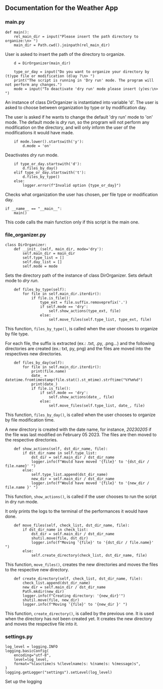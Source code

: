 ## Documentation for the Weather App

### main.py

```
def main():
    rel_main_dir = input("Please insert the path directory to organize:\n> ")
    main_dir = Path.cwd().joinpath(rel_main_dir)
```

User is asked to insert the path of the directory to organize.


```
    d = DirOrganizer(main_dir)
    
    type_or_day = input("Do you want to organize your directory by (t)ype file or modification (d)ay ?\n> ")
    print("The script is running in 'Dry run' mode. The program will not perform any changes.")
    mode = input("To deactivate 'dry run' mode please insert (y)es:\n> ")
```

An instance of class DirOrganizer is instantiated into variable 'd'.
The user is asked to choose between organization by type or by modification day.

The user is asked if he wants to change the default 'dry run' mode to 'on' mode.
The default mode is _dry run_, so the program will not perform any modification on the directory, and will only inform the user of the modifications it would have made.

```
    if mode.lower().startswith('y'):
        d.mode = 'on'
```

Deactivates _dry run_ mode.

```
    if type_or_day.startswith('d'):
        d.files_by_day()
    elif type_or_day.startswith('t'):
        d.files_by_type()
    else:
        logger.error(f"Invalid option {type_or_day}")
```

Checks what organization the user has chosen, per file type or modification day.

```
if __name__ == "__main__":
    main()
```
This code calls the main function only if this script is the main one.


### file_organizer.py

```
class DirOrganizer:
    def __init__(self, main_dir, mode='dry'):
        self.main_dir = main_dir
        self.type_list = []
        self.day_list = []
        self.mode = mode
```

Sets the directory path of the instance of class DirOrganizer. Sets default mode to _dry run_.

```
    def files_by_type(self):
        for file in self.main_dir.iterdir():
            if file.is_file():
                type_ext = file.suffix.removeprefix('.')
                if self.mode == 'dry':
                    self.show_actions(type_ext, file)
                else:
                    self.move_files(self.type_list, type_ext, file)
```

This function, `files_by_type()`, is called when the user chooses to organize by file type.

For each file, the suffix is extracted (ex.: .txt, .py, .png...) and the following directories are created (ex.: txt, py, png) and the files are moved into the respectives new directories.

```
    def files_by_day(self):
        for file in self.main_dir.iterdir():
            print(file.name)
            date_ = datetime.fromtimestamp(file.stat().st_mtime).strftime("%Y%m%d")
            print(date_)
            if file.is_file():
                if self.mode == 'dry':
                    self.show_actions(date_, file)
                else:
                    self.move_files(self.type_list, date_, file)

```

This function, `files_by_day()`, is called when the user chooses to organize by file modification time.

A new directory is created with the date name, for instance, _20230205_ if the file was last modified on February 05 2023. The files are then moved to the respective directories.

```
    def show_actions(self, dst_dir_name, file):
        if dst_dir_name in self.type_list:
            dst_dir = self.main_dir / dst_dir_name
            logger.info(f"Would have moved '{file}' to '{dst_dir / file.name}' ")
        else:
            self.type_list.append(dst_dir_name)
            new_dir = self.main_dir / dst_dir_name
            logger.info(f"Would have moved '{file}' to '{new_dir / file.name }' ")
```

This function, `show_actions()`, is called if the user chooses to run the script in dry run mode.

It only prints the logs to the terminal of the performances it would have done.

```
    def move_files(self, check_list, dst_dir_name, file):
        if dst_dir_name in check_list:
            dst_dir = self.main_dir / dst_dir_name
            shutil.move(file, dst_dir)
            logger.info(f"Moving '{file}' to '{dst_dir / file.name}' ")
        else:
            self.create_directory(check_list, dst_dir_name, file) 
```

This function, `move_files()`, creates the new directories and moves the files to the respective new directory.

```
    def create_directory(self, check_list, dst_dir_name, file):
        check_list.append(dst_dir_name)
        new_dir = self.main_dir / dst_dir_name
        Path.mkdir(new_dir)
        logger.info(f"Creating directory: '{new_dir}'")
        shutil.move(file, new_dir)
        logger.info(f"Moving '{file}' to '{new_dir }' ")  
```

This function, `create_directory()`, is called by the previous one. It is used when the directory has not been created yet. It creates the new directory and moves the respective file into it.

### settings.py

```
log_level = logging.INFO
logging.basicConfig(
    encoding="utf-8",
    level=log_level,
    format="%(asctime)s %(levelname)s: %(name)s: %(message)s",
)
logging.getLogger("settings").setLevel(log_level)
```
Set up the logging